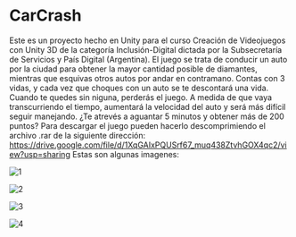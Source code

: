 # CarCrash
Este es un proyecto hecho en Unity para el curso Creación de Videojuegos con Unity 3D de la categoría Inclusión-Digital dictada por la Subsecretaría de Servicios y País Digital (Argentina).
El juego se trata de conducir un auto por la ciudad para obtener la mayor cantidad posible de diamantes, mientras que esquivas otros autos por andar en contramano. Contas con 3 vidas, y cada vez que choques con un auto
se te descontará una vida. Cuando te quedes sin niguna, perderás el juego.
A medida de que vaya transcurriendo el tiempo, aumentará la velocidad del auto y será más difícil seguir manejando.
¿Te atrevés a aguantar 5 minutos y obtener más de 200 puntos? 
Para descargar el juego pueden hacerlo descomprimiendo el archivo .rar de la siguiente dirección: https://drive.google.com/file/d/1XqGAIxPQUSrf67_muq438ZtvhGOX4qc2/view?usp=sharing
Estas son algunas imagenes:

![1](https://github.com/MatiSandoval/CarCrash_MaFos/assets/84159947/d52e2171-b98f-41fa-bf1a-d07a61d717d7)

![2](https://github.com/MatiSandoval/CarCrash_MaFos/assets/84159947/612212c2-6235-46a8-8457-8cbe54321620)

![3](https://github.com/MatiSandoval/CarCrash_MaFos/assets/84159947/905cc719-bef0-47da-8f83-45c09bb9b9a0)

![4](https://github.com/MatiSandoval/CarCrash_MaFos/assets/84159947/0a7edaba-749a-43d0-b89c-c1b33abc971d)
